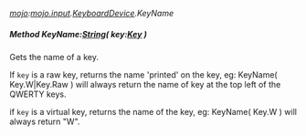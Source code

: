 _[mojo](../../modules/mojo/mojo-module.md):[mojo.input](../../modules/mojo/mojo-input.md).[KeyboardDevice](../../modules/mojo/mojo-input-keyboarddevice.md).KeyName_
##### Method KeyName:[String](../../modules/wonkey/wonkey-types-string.md)( key:[Key](../../modules/mojo/mojo-input-key.md) )
Gets the name of a key.

If `key` is a raw key, returns the name 'printed' on the key, eg: KeyName( Key.W|Key.Raw ) will always return the name of key at the top left of the QWERTY keys.

if `key` is a virtual key, returns the name of the key, eg: KeyName( Key.W ) will always return "W".

